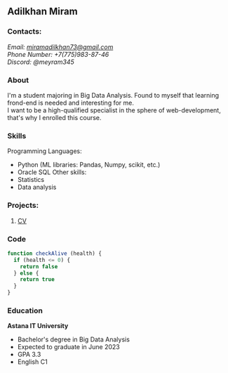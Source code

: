 ## Adilkhan Miram
### Contacts:
*Email: miramadilkhan73@gmail.com*   
*Phone Number: +7(775)983-87-46*   
*Discord: @meyram345*

### About
I'm a student majoring in Big Data Analysis. Found to myself that learning frond-end is needed and interesting for me.  
I want to be a high-qualified specialist in the sphere of web-development, that's why I enrolled this course.  

### Skills
Programming Languages:
* Python (ML libraries: Pandas, Numpy, scikit, etc.)
* Oracle SQL
Other skills:
* Statistics
* Data analysis

### Projects:
1. [CV](https://github.com/meyram345/rsschool-cv/tree/gh-pages)

### Code
``` javascript
function checkAlive (health) {
  if (health <= 0) {
    return false
  } else {
    return true
  }
}
```

### Education
**Astana IT University**
* Bachelor's degree in Big Data Analysis
* Expected to graduate in June 2023
* GPA 3.3
* English C1